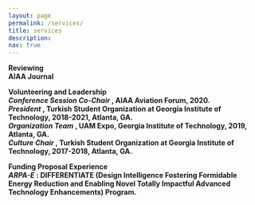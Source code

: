 ```yaml
---
layout: page
permalink: /services/
title: services
description: 
nav: true
---
```


<b> Reviewing </br>
AIAA Journal


<b> Volunteering and Leadership </br>
<i> Conference Session Co-Chair </i>, AIAA Aviation Forum, 2020. </br>
<i> President </i>, Turkish Student Organization at Georgia Institute of Technology, 2018-2021, Atlanta, GA. </br>
<i> Organization Team </i>, UAM Expo, Georgia Institute of Technology, 2019, Atlanta, GA. </br>
<i> Culture Chair </i>, Turkish Student Organization at Georgia Institute of Technology, 2017-2018, Atlanta, GA. 


<b> Funding Proposal Experience </br>
<i> ARPA-E </i>: DIFFERENTIATE (Design Intelligence Fostering Formidable Energy Reduction and Enabling Novel Totally Impactful Advanced Technology Enhancements) Program.




<!---
Materials for courses you taught. Replace this text with your description.

For now, this page is assumed to be a static description of your courses. You can convert it to a collection similar to `_projects/` so that you can have a dedicated page for each course.

Organize your courses by years, topics, or universities, however you like!--->
